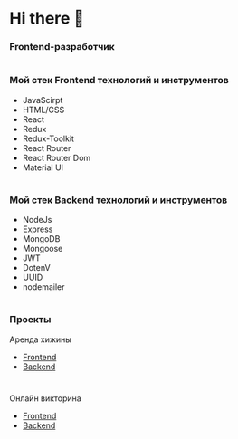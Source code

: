 # Hi there 👋

### Frontend-разработчик
#
### Мой стек Frontend технологий и инструментов

- JavaScirpt
- HTML/CSS
- React
- Redux
- Redux-Toolkit
- React Router
- React Router Dom
- Material UI

#

### Мой стек Backend технологий и инструментов

- NodeJs
- Express
- MongoDB
- Mongoose
- JWT
- DotenV
- UUID
- nodemailer

#

### Проекты

Аренда хижины

- [Frontend](https://github.com/MuhammadKatalov/Hotel_frontend)
- [Backend](https://github.com/MuhammadKatalov/Hotel_backend)

#


Онлайн викторина

- [Frontend](https://github.com/MuhammadKatalov/Quize_frontend)
- [Backend](https://github.com/MuhammadKatalov/Quize_backend)



